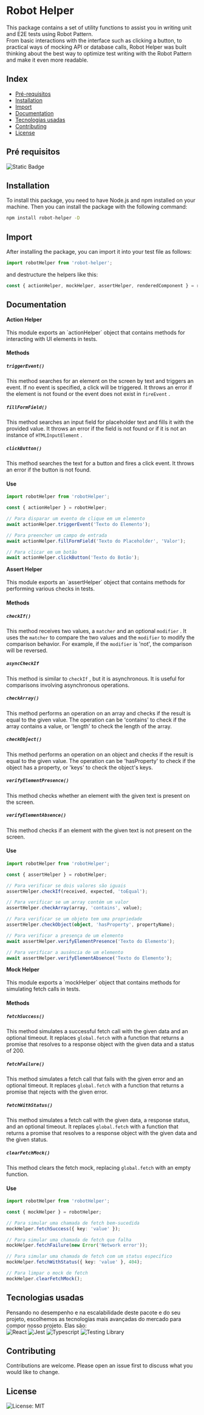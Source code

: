 # Robot Helper

This package contains a set of utility functions to assist you in writing unit and E2E tests using Robot Pattern.<br> From basic interactions with the interface such as clicking a button, to practical ways of mocking API or database calls, Robot Helper was built thinking about the best way to optimize test writing with the Robot Pattern and make it even more readable.

## Index

- [Pré-requisitos](#pr%C3%A9-requisitos)
- [Installation](#instala%C3%A7%C3%A3o)
- [Import](#importa%C3%A7%C3%A3o)
- [Documentation](#documenta%C3%A7%C3%A3o)
- [Tecnologias usadas](#tecnologias-usadas)
- [Contributing](#contribuindo)
- [License](#licen%C3%A7a)

## Pré requisitos

![Static Badge](https://img.shields.io/badge/npm-version%2010-%23CB3837?style=plastic)<br>

## Installation

To install this package, you need to have Node.js and npm installed on your machine. Then you can install the package with the following command:

```bash
npm install robot-helper -D
```

## Import

After installing the package, you can import it into your test file as follows:

```javascript
import robotHelper from 'robot-helper';
```

and destructure the helpers like this:

```javascript
const { actionHelper, mockHelper, assertHelper, renderedComponent } = robotHelper;
```

## Documentation

 <summary><b>Action Helper</b></summary><br> This module exports an `actionHelper` object that contains methods for interacting with UI elements in tests.

#### Methods

##### `triggerEvent()`

This method searches for an element on the screen by text and triggers an event. If no event is specified, a click will be triggered. It throws an error if the element is not found or the event does not exist in `fireEvent` .

##### `fillFormField()`

This method searches an input field for placeholder text and fills it with the provided value. It throws an error if the field is not found or if it is not an instance of `HTMLInputElement` .

##### `clickButton()`

This method searches the text for a button and fires a click event. It throws an error if the button is not found.

#### Use

```typescript
import robotHelper from 'robotHelper';

const { actionHelper } = robotHelper;

// Para disparar um evento de clique em um elemento
await actionHelper.triggerEvent('Texto do Elemento');

// Para preencher um campo de entrada
await actionHelper.fillFormField('Texto do Placeholder', 'Valor');

// Para clicar em um botão
await actionHelper.clickButton('Texto do Botão');
```

  <summary><b>Assert Helper</b></summary><br> This module exports an `assertHelper` object that contains methods for performing various checks in tests.

#### Methods

##### `checkIf()`

This method receives two values, a `matcher` and an optional `modifier` . It uses the `matcher` to compare the two values ​​and the `modifier` to modify the comparison behavior. For example, if the `modifier` is 'not', the comparison will be reversed.

##### `asyncCheckIf`

This method is similar to `checkIf` , but it is asynchronous. It is useful for comparisons involving asynchronous operations.

##### `checkArray()`

This method performs an operation on an array and checks if the result is equal to the given value. The operation can be 'contains' to check if the array contains a value, or 'length' to check the length of the array.

##### `checkObject()`

This method performs an operation on an object and checks if the result is equal to the given value. The operation can be 'hasProperty' to check if the object has a property, or 'keys' to check the object's keys.

##### `verifyElementPresence()`

This method checks whether an element with the given text is present on the screen.

##### `verifyElementAbsence()`

This method checks if an element with the given text is not present on the screen.

#### Use

```typescript
import robotHelper from 'robotHelper';

const { assertHelper } = robotHelper;

// Para verificar se dois valores são iguais
assertHelper.checkIf(received, expected, 'toEqual');

// Para verificar se um array contém um valor
assertHelper.checkArray(array, 'contains', value);

// Para verificar se um objeto tem uma propriedade
assertHelper.checkObject(object, 'hasProperty', propertyName);

// Para verificar a presença de um elemento
await assertHelper.verifyElementPresence('Texto do Elemento');

// Para verificar a ausência de um elemento
await assertHelper.verifyElementAbsence('Texto do Elemento');
```

  <summary><b>Mock Helper</b></summary><br> This module exports a `mockHelper` object that contains methods for simulating fetch calls in tests.

#### Methods

##### `fetchSuccess()`

This method simulates a successful fetch call with the given data and an optional timeout. It replaces `global.fetch` with a function that returns a promise that resolves to a response object with the given data and a status of 200.

##### `fetchFailure()`

This method simulates a fetch call that fails with the given error and an optional timeout. It replaces `global.fetch` with a function that returns a promise that rejects with the given error.

##### `fetchWithStatus()`

This method simulates a fetch call with the given data, a response status, and an optional timeout. It replaces `global.fetch` with a function that returns a promise that resolves to a response object with the given data and the given status.

##### `clearFetchMock()`

This method clears the fetch mock, replacing `global.fetch` with an empty function.

#### Use

```typescript
import robotHelper from 'robotHelper';

const { mockHelper } = robotHelper;

// Para simular uma chamada de fetch bem-sucedida
mockHelper.fetchSuccess({ key: 'value' });

// Para simular uma chamada de fetch que falha
mockHelper.fetchFailure(new Error('Network error'));

// Para simular uma chamada de fetch com um status específico
mockHelper.fetchWithStatus({ key: 'value' }, 404);

// Para limpar o mock de fetch
mockHelper.clearFetchMock();
```




## Tecnologias usadas

Pensando no desempenho e na escalabilidade deste pacote e do seu projeto, escolhemos as tecnologias mais avançadas do mercado para compor nosso projeto. Elas são: <br> [](https://react.dev/)![React](https://img.shields.io/badge/React-20232A?style=for-the-badge&logo=react&logoColor=61DAFB) [](https://jestjs.io/pt-BR/)![Jest](https://img.shields.io/badge/Jest-323330?style=for-the-badge&logo=Jest&logoColor=white) [](https://www.typescriptlang.org/pt/)![Typescript](https://img.shields.io/badge/TypeScript-007ACC?style=for-the-badge&logo=typescript&logoColor=white) [](https://testing-library.com/)![Testing Library](https://img.shields.io/badge/testing%20library-323330?style=for-the-badge&logo=testing-library&logoColor=red)

## Contributing

Contributions are welcome. Please open an issue first to discuss what you would like to change.

## License

[](https://choosealicense.com/licenses/mit/)![License: MIT](https://img.shields.io/badge/License-MIT-yellow.svg)
